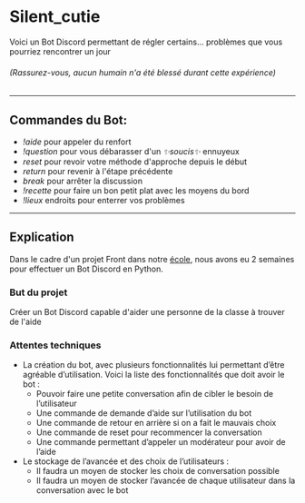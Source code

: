 # Silent_cutie
Voici un Bot Discord permettant de régler certains... problèmes que vous pourriez rencontrer un jour
###### (Rassurez-vous, aucun humain n'a été blessé durant cette expérience)  
  
-----------------
## Commandes du Bot:

* *!aide* pour appeler du renfort  
* *!question* pour vous débarasser d'un *✨soucis✨* ennuyeux  
* *reset* pour revoir votre méthode d'approche depuis le début  
* *return* pour revenir à l'étape précédente  
* *break* pour arrêter la discussion  
* *!recette* pour faire un bon petit plat avec les moyens du bord  
* *!lieux* endroits pour enterrer vos problèmes  
  
-----------------
## Explication
Dans le cadre d'un projet Front dans notre [école](https://www.hetic.net/), nous avons eu 2 semaines pour effectuer un Bot Discord en Python.


### But du projet
Créer un Bot Discord capable d'aider une personne de la classe à trouver de l'aide  
  
  
### Attentes techniques
*	La création du bot, avec plusieurs fonctionnalités lui permettant d’être agréable d’utilisation. Voici la liste des fonctionnalités que doit avoir le bot :
      *	Pouvoir faire une petite conversation afin de cibler le besoin de l’utilisateur
      *	Une commande de demande d’aide sur l’utilisation du bot
      *	Une commande de retour en arrière si on a fait le mauvais choix
      *	Une commande de reset pour recommencer la conversation
      *	Une commande permettant d’appeler un modérateur pour avoir de l’aide
*	Le stockage de l’avancée et des choix de l’utilisateurs : 
      *	Il faudra un moyen de stocker les choix de conversation possible
      *	Il faudra un moyen de stocker l’avancée de chaque utilisateur dans la conversation avec le bot 
